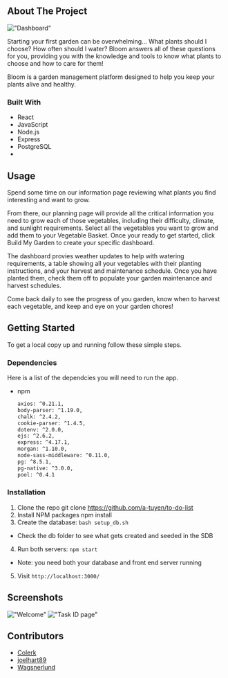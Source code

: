 <!-- PROJECT LOGO -->
<p align=center>
    <img src=>



<!-- ABOUT THE PROJECT -->
## About The Project

!["Dashboard"]()

Starting your first garden can be overwhelming... What plants should I choose? How often should I water? Bloom answers all of these questions for you, providing you with the knowledge and tools to know what plants to choose and how to care for them! 

Bloom is a garden management platform designed to help you keep your plants alive and healthy.


### Built With

* React
* JavaScript
* Node.js
* Express
* PostgreSQL
* 

<!-- USAGE EXAMPLES -->
## Usage

Spend some time on our information page reviewing what plants you find interesting and want to grow.

From there, our planning page will provide all the critical information you need to grow each of those vegetables, including their difficulty, climate, and sunlight requirements. Select all the vegetables you want to grow and add them to your Vegetable Basket. Once your ready to get started, click Build My Garden to create your specific dashboard.

The dashboard provies weather updates to help with watering requirements, a table showing all your vegetables with their planting instructions, and your harvest and maintenance schedule. Once you have planted them, check them off to populate your garden maintenance and harvest schedules. 

Come back daily to see the progress of you garden, know when to harvest each vegetable, and keep and eye on your garden chores!


<!-- GETTING STARTED -->
## Getting Started

To get a local copy up and running follow these simple steps.

### Dependencies

Here is a list of the dependcies you will need to run the app.

* npm
  ```sh
  axios: ^0.21.1,
  body-parser: ^1.19.0,
  chalk: ^2.4.2,
  cookie-parser: ^1.4.5,
  dotenv: ^2.0.0,
  ejs: ^2.6.2,
  express: ^4.17.1,
  morgan: ^1.10.0,
  node-sass-middleware: ^0.11.0,
  pg: ^8.5.1,
  pg-native: ^3.0.0,
  pool: ^0.4.1
  ```

### Installation

1. Clone the repo
  git clone https://github.com/a-tuyen/to-do-list
2. Install NPM packages
  npm install
3. Create the database: `bash setup_db.sh`
  - Check the db folder to see what gets created and seeded in the SDB
4. Run both servers: `npm start`
  - Note: you need both your database and front end server running
5. Visit `http://localhost:3000/`



## Screenshots

!["Welcome"]()
!["Task ID page"]()


<!-- CONTRIBUTING -->
## Contributors
- [Colerk](https://github.com/Colerk)
- [joelhart89](https://github.com/joelhart89)
- [Wagsnerlund](https://github.com/Wagsnerlund)

